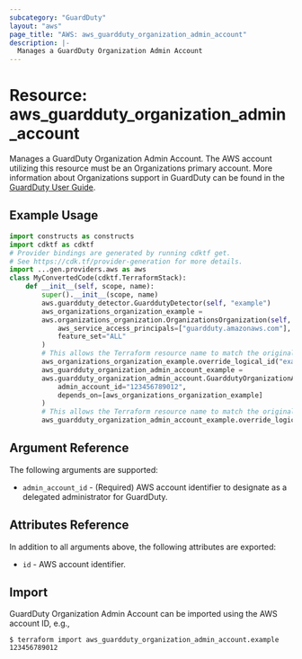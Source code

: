 ```yaml
---
subcategory: "GuardDuty"
layout: "aws"
page_title: "AWS: aws_guardduty_organization_admin_account"
description: |-
  Manages a GuardDuty Organization Admin Account
---
```


# Resource: aws_guardduty_organization_admin_account

Manages a GuardDuty Organization Admin Account. The AWS account utilizing this resource must be an Organizations primary account. More information about Organizations support in GuardDuty can be found in the [GuardDuty User Guide](https://docs.aws.amazon.com/guardduty/latest/ug/guardduty_organizations.html).

## Example Usage

```python
import constructs as constructs
import cdktf as cdktf
# Provider bindings are generated by running cdktf get.
# See https://cdk.tf/provider-generation for more details.
import ...gen.providers.aws as aws
class MyConvertedCode(cdktf.TerraformStack):
    def __init__(self, scope, name):
        super().__init__(scope, name)
        aws.guardduty_detector.GuarddutyDetector(self, "example")
        aws_organizations_organization_example =
        aws.organizations_organization.OrganizationsOrganization(self, "example_1",
            aws_service_access_principals=["guardduty.amazonaws.com"],
            feature_set="ALL"
        )
        # This allows the Terraform resource name to match the original name. You can remove the call if you don't need them to match.
        aws_organizations_organization_example.override_logical_id("example")
        aws_guardduty_organization_admin_account_example =
        aws.guardduty_organization_admin_account.GuarddutyOrganizationAdminAccount(self, "example_2",
            admin_account_id="123456789012",
            depends_on=[aws_organizations_organization_example]
        )
        # This allows the Terraform resource name to match the original name. You can remove the call if you don't need them to match.
        aws_guardduty_organization_admin_account_example.override_logical_id("example")
```

## Argument Reference

The following arguments are supported:

* `admin_account_id` - (Required) AWS account identifier to designate as a delegated administrator for GuardDuty.

## Attributes Reference

In addition to all arguments above, the following attributes are exported:

* `id` - AWS account identifier.

## Import

GuardDuty Organization Admin Account can be imported using the AWS account ID, e.g.,

```
$ terraform import aws_guardduty_organization_admin_account.example 123456789012
```

<!-- cache-key: cdktf-0.17.0-pre.15 input-e9a7a7b05faf8ab370e3c8a3ba409c1b4ba882ad3933df48087d164926cf7048 -->